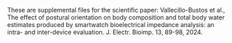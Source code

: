 These are supplemental files for the scientific paper: Vallecillo-Bustos et al., The effect of postural orientation on body composition and total body water estimates produced by smartwatch bioelectrical impedance analysis: an intra- and inter-device evaluation. J. Electr. Bioimp. 13, 89-98, 2024.  
